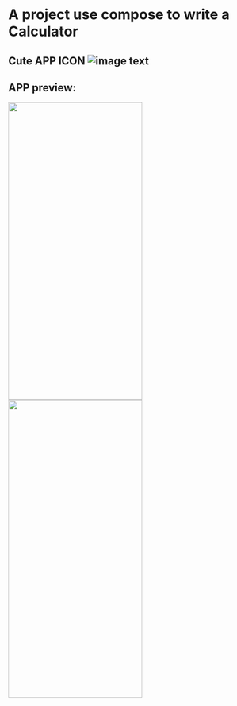 # A project use compose to write a Calculator 
## Cute APP ICON ![image text](https://github.com/knight-spirit/SuperCalculate/blob/master/images/app_icon.png?raw=true)
## APP preview:
<img src="https://github.com/knight-spirit/SuperCalculate/blob/master/images/all_number.jpg?raw=true" width="270px" height="600">
<img src="https://github.com/knight-spirit/SuperCalculate/blob/master/images/result.jpg?raw=true" width="270px" height="600">
